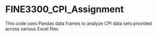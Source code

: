 # FINE3300_CPI_Assignment
This code uses Pandas data frames to analyze CPI data sets provided across various Excel files
